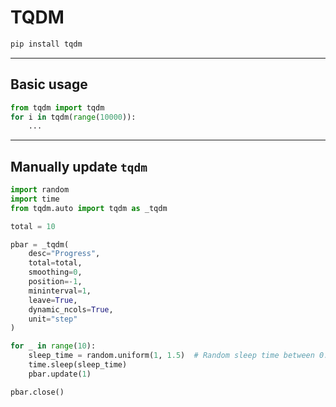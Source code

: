 # TQDM

```bash
pip install tqdm
```

---

## Basic usage

```python
from tqdm import tqdm
for i in tqdm(range(10000)):
    ...
```

---

## Manually update `tqdm`

```python
import random
import time
from tqdm.auto import tqdm as _tqdm

total = 10

pbar = _tqdm(
    desc="Progress",
    total=total,
    smoothing=0,
    position=-1,
    mininterval=1,
    leave=True,
    dynamic_ncols=True,
    unit="step"
)

for _ in range(10):
    sleep_time = random.uniform(1, 1.5)  # Random sleep time between 0.5 and 1 second
    time.sleep(sleep_time)
    pbar.update(1)

pbar.close()
```
